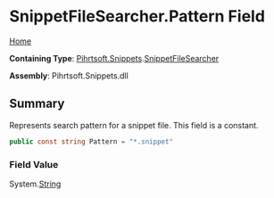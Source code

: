 <a name="_top"></a>

# SnippetFileSearcher\.Pattern Field

[Home](../../../../README.md#_top)

**Containing Type**: [Pihrtsoft.Snippets](../../README.md#_top)\.[SnippetFileSearcher](../README.md#_top)

**Assembly**: Pihrtsoft\.Snippets\.dll

## Summary

Represents search pattern for a snippet file\. This field is a constant\.

```csharp
public const string Pattern = "*.snippet"
```

### Field Value

System\.[String](https://docs.microsoft.com/en-us/dotnet/api/system.string)